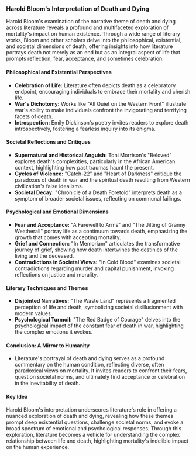 ### Harold Bloom's Interpretation of Death and Dying

Harold Bloom's examination of the narrative theme of death and dying across literature reveals a profound and multifaceted exploration of mortality's impact on human existence. Through a wide range of literary works, Bloom and other scholars delve into the philosophical, existential, and societal dimensions of death, offering insights into how literature portrays death not merely as an end but as an integral aspect of life that prompts reflection, fear, acceptance, and sometimes celebration.

#### Philosophical and Existential Perspectives
- **Celebration of Life:** Literature often depicts death as a celebratory endpoint, encouraging individuals to embrace their mortality and cherish life.
- **War's Dichotomy:** Works like "All Quiet on the Western Front" illustrate war's ability to make individuals confront the invigorating and terrifying facets of death.
- **Introspection:** Emily Dickinson's poetry invites readers to explore death introspectively, fostering a fearless inquiry into its enigma.

#### Societal Reflections and Critiques
- **Supernatural and Historical Anguish:** Toni Morrison's "Beloved" explores death's complexities, particularly in the African American context, highlighting how past traumas haunt the present.
- **Cycles of Violence:** "Catch-22" and "Heart of Darkness" critique the paradoxes of death in war and the spiritual death resulting from Western civilization's false idealisms.
- **Societal Decay:** "Chronicle of a Death Foretold" interprets death as a symptom of broader societal issues, reflecting on communal failings.

#### Psychological and Emotional Dimensions
- **Fear and Acceptance:** "A Farewell to Arms" and "The Jilting of Granny Weatherall" portray life as a continuum towards death, emphasizing the growth that comes with accepting mortality.
- **Grief and Connection:** "In Memoriam" articulates the transformative journey of grief, showing how death intertwines the destinies of the living and the deceased.
- **Contradictions in Societal Views:** "In Cold Blood" examines societal contradictions regarding murder and capital punishment, invoking reflections on justice and morality.

#### Literary Techniques and Themes
- **Disjointed Narratives:** "The Waste Land" represents a fragmented perception of life and death, symbolizing societal disillusionment with modern values.
- **Psychological Turmoil:** "The Red Badge of Courage" delves into the psychological impact of the constant fear of death in war, highlighting the complex emotions it evokes.

#### Conclusion: A Mirror to Humanity
- Literature's portrayal of death and dying serves as a profound commentary on the human condition, reflecting diverse, often paradoxical views on mortality. It invites readers to confront their fears, question societal norms, and ultimately find acceptance or celebration in the inevitability of death.

#### Key Idea
Harold Bloom's interpretation underscores literature's role in offering a nuanced exploration of death and dying, revealing how these themes prompt deep existential questions, challenge societal norms, and evoke a broad spectrum of emotional and psychological responses. Through this exploration, literature becomes a vehicle for understanding the complex relationship between life and death, highlighting mortality's indelible impact on the human experience.